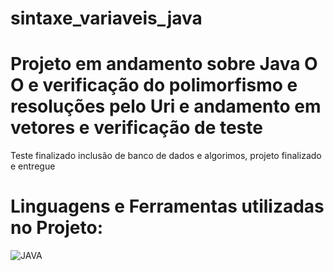 # sintaxe_variaveis_java

# Projeto em andamento sobre Java O O e verificação do polimorfismo e resoluções pelo Uri e andamento em vetores e verificação de  teste
Teste finalizado
inclusão de banco de dados  e algorimos, projeto finalizado e entregue 

# Linguagens e Ferramentas utilizadas no Projeto:

![JAVA](https://img.shields.io/badge/Java-ED8B00?style=for-the-badge&logo=openjdk&logoColor=white)

